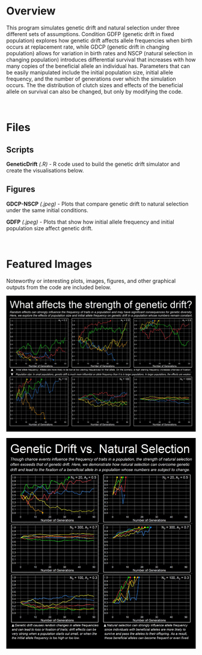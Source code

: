 # Overview

This program simulates genetic drift and natural selection under three different sets of assumptions. Condition GDFP (genetic drift in fixed population) explores how genetic drift affects allele frequencies when birth occurs at replacement rate, while GDCP (genetic drift in changing population) allows for variation in birth rates and NSCP (natural selection in changing population) introduces differential survival that increases with how many copies of the beneficial allele an individual has. Parameters that can be easily manipulated include the initial population size, initial allele frequency, and the number of generations over which the simulation occurs. The the distribution of clutch sizes and effects of the beneficial allele on survival can also be changed, but only by modifying the code.

<br/>

# Files

## Scripts

**GeneticDrift** *(.R)* - R code used to build the genetic drift simulator and create the visualisations below.

## Figures

**GDCP-NSCP** *(.jpeg)* - Plots that compare genetic drift to natural selection under the same initial conditions.

**GDFP** *(.jpeg)* - Plots that show how initial allele frequency and initial population size affect genetic drift.

<br/>

# Featured Images

Noteworthy or interesting plots, images, figures, and other graphical outputs from the code are included below.

<kbd>![](https://github.com/TrevorHD/GeneticDrift/blob/master/Figures/GDFP.jpeg)</kbd>

<kbd>![](https://github.com/TrevorHD/GeneticDrift/blob/master/Figures/GDCP-NSCP.jpeg)</kbd>
